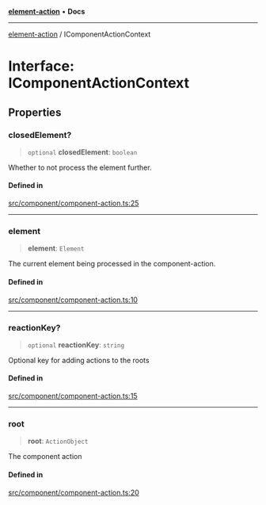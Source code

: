 [**element-action**](../README.md) • **Docs**

***

[element-action](../globals.md) / IComponentActionContext

# Interface: IComponentActionContext

## Properties

### closedElement?

> `optional` **closedElement**: `boolean`

Whether to not process the element further.

#### Defined in

[src/component/component-action.ts:25](https://github.com/mksunny1/element-action/blob/069387d31a8c3558646d97c8e67f5eae108721ba/src/component/component-action.ts#L25)

***

### element

> **element**: `Element`

The current element being processed in the component-action.

#### Defined in

[src/component/component-action.ts:10](https://github.com/mksunny1/element-action/blob/069387d31a8c3558646d97c8e67f5eae108721ba/src/component/component-action.ts#L10)

***

### reactionKey?

> `optional` **reactionKey**: `string`

Optional key for adding actions to the roots

#### Defined in

[src/component/component-action.ts:15](https://github.com/mksunny1/element-action/blob/069387d31a8c3558646d97c8e67f5eae108721ba/src/component/component-action.ts#L15)

***

### root

> **root**: `ActionObject`

The component action

#### Defined in

[src/component/component-action.ts:20](https://github.com/mksunny1/element-action/blob/069387d31a8c3558646d97c8e67f5eae108721ba/src/component/component-action.ts#L20)
